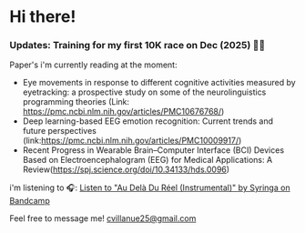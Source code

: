# Hi there!

### Updates: Training for my first 10K race on Dec (2025)  🏃👟

Paper's i'm currently reading at the moment:

- Eye movements in response to different cognitive activities measured by eyetracking: a prospective study on some of the neurolinguistics programming theories (Link: https://pmc.ncbi.nlm.nih.gov/articles/PMC10676768/)
- Deep learning-based EEG emotion recognition: Current trends and future perspectives (link:https://pmc.ncbi.nlm.nih.gov/articles/PMC10009917/)
- Recent Progress in Wearable Brain–Computer Interface (BCI) Devices Based on Electroencephalogram (EEG) for Medical Applications: A Review(https://spj.science.org/doi/10.34133/hds.0096)
  
  

i'm listening to 🎧: [Listen to "Au Delà Du Réel (Instrumental)" by Syringa on Bandcamp](https://syringa-metal-instrumental.bandcamp.com/album/au-del-du-r-el-instrumental)

Feel free to message me! cvillanue25@gmail.com
